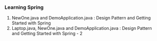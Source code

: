 ### Learning Spring

1. NewOne.java and DemoApplication.java : Design Pattern and Getting Started with Spring
2. Laptop.java, NewOne.java and DemoApplication.java : Design Pattern and Getting Started with Spring - 2
